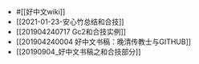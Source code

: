- #[[好中文wiki]]
- [[2021-01-23-安心竹总结和合技]]
- [[201904240717 Gc2和合技实例]]
- [[201904240004 好中文书稿：晚清传教士与GITHUB]]
- [[20190904_好中文书稿之和合技部分]]
